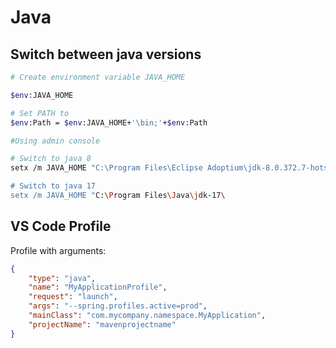 # Java

## Switch between java versions

```sh
# Create environment variable JAVA_HOME

$env:JAVA_HOME

# Set PATH to 
$env:Path = $env:JAVA_HOME+'\bin;'+$env:Path

#Using admin console

# Switch to java 8
setx /m JAVA_HOME "C:\Program Files\Eclipse Adoptium\jdk-8.0.372.7-hotspot\

# Switch to java 17
setx /m JAVA_HOME "C:\Program Files\Java\jdk-17\
```

## VS Code Profile

Profile with arguments: 

```json
{
    "type": "java",
    "name": "MyApplicationProfile",
    "request": "launch",
    "args": "--spring.profiles.active=prod",
    "mainClass": "com.mycompany.namespace.MyApplication",
    "projectName": "mavenprojectname"
}
```